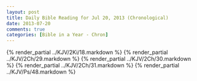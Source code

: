 ```yaml
---
layout: post
title: Daily Bible Reading for Jul 20, 2013 (Chronological)
date: 2013-07-20
comments: true
categories: [Bible in a Year - Chron]
---
```

{% render_partial ../KJV/2Ki/18.markdown %}
{% render_partial ../KJV/2Ch/29.markdown %}
{% render_partial ../KJV/2Ch/30.markdown %}
{% render_partial ../KJV/2Ch/31.markdown %}
{% render_partial ../KJV/Ps/48.markdown %}
